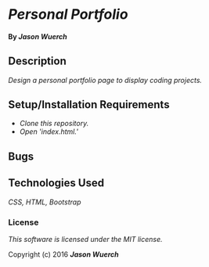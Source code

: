# _Personal Portfolio_

#### By _**Jason Wuerch**_

## Description

_Design a personal portfolio page to display coding projects._

## Setup/Installation Requirements

* _Clone this repository._
* _Open 'index.html.'_

## Bugs

## Technologies Used

_CSS, HTML, Bootstrap_

### License

_This software is licensed under the MIT license._

Copyright (c) 2016 _**Jason Wuerch**_

